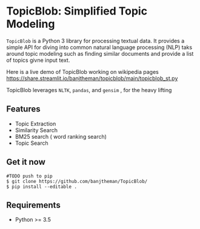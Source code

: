 
TopicBlob: Simplified Topic Modeling
====================================


`TopicBlob` is a Python 3 library for processing textual data. It provides a simple API for diving into common natural language processing (NLP) taks around topic modeling such as finding similar documents and provide a list of topics givne input text.


Here is a live demo of TopicBlob working on wikipedia pages  
https://share.streamlit.io/banjtheman/topicblob/main/topicblob_st.py


TopicBlob leverages  `NLTK`, `pandas`, and `gensim` , for the heavy lifting

Features
--------

- Topic Extraction
- Similarity Search
- BM25 search ( word ranking search)
- Topic Search

Get it now
----------
    #TODO push to pip
    $ git clone https://github.com/banjtheman/TopicBlob/
    $ pip install --editable . 

Requirements
------------

- Python  >= 3.5


